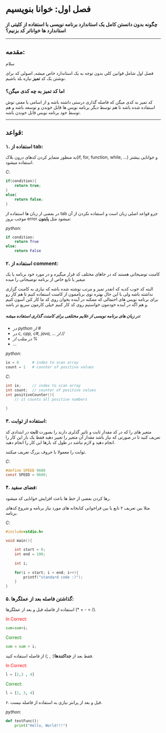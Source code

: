 # فصل اول:‌ خوانا بنویسیم

### چگونه بدون دانستن کامل یک استاندارد برنامه نویسی با استفاده از کلیتی از استاندارد ها خواناتر کد بزنیم؟

__________________________________________

## مقدمه: 

سلام

فصل اول شامل قوانین کلی بدون توجه به یک استاندارد خاص میشه, اصولی که برای نوشتن یک کد **تمیز** نیازه بلد باشیم.

### اما کد تمیز به چه کدی میگن؟

کد تمیز به کدی میگن که فاصله گذاری درستی داشته باشه و از اسامی با معنی توش استفاده شده باشه تا هم توسط دیگر برنامه نویس ها قابل خوندن و توسعه باشه و هم توسط خود برنامه نویس قابل خوندن باشه.

------------------------------------

## قواعد:

### ۱. استفاده از tab: 

به منظور متمایز کردن کدهای درون بلاک(if, for, function, while, ...) و خوانایی یبشتر استفاده میشود.

*C*:

```c
if(condition){
    return true;
}
else{
    return false;
}
```

در بعضی از زبان ها استفاده از tab جزو قواعد اصلی زبان است و استفاده نکردن از آن موجب بروز error میشود مثل **پایتون**:

*python*:

```python
if condition:
    return True
else:
    return False
```



### ۲. استفاده از comment: 

کامنت توضیحاتی هستند که در جاهای مختلف کد قرار میگیره و در مورد خود برنامه یا یک میغیر یا تابع خاص از برنامه توضیحاتی را میده

البته کد خوب کدیه که انقدر تمیز و مرتب نوشته شده باشه که نیازی به کامنت گزاری نداشته باشه ولی با این حال بهتره توی برناممون از کامنت استفاده کنیم تا هم کار رو برای برنامه نویس های احتمالی که ممکنه در آینده بخوان روی کد ما کار کنن آسون کنیم و هم اگه در آینده خودمون خواستیم روی کد کار کنیم خیلی کارمون سریع تر باشه.

##### در زبان های برنامه نویسی از علایم مختلفی برای کامنت گذاری استفاده میشه:

- *در python از #* 
- *در c, cpp, c#, java, ... از //*
- *در متلب از %*
- *...*

*python*:

```python
ix = 0		# index to scan array
count = 1	# counter of positive values
```



*C*:

```c
int ix;		// index to scan array
int count;	// counter of positive values
int positiveCounter(){
    // it counts all positive numbers
    
}   
```



### ۳. استفاده از ثوابت:

متغیر های را که در کد مقدار ثابت و تاثیر گذلری دارند را بصورت **ثابت** در ابتدادی کد تعریف کنید تا در صورتی که نیاز باشد مقدار آن متغیر را تغییر دهید فقط یک بار این کار را انجام دهید و لازم نباشد در طول کد بارها این کار را انجام دهید.

ثوابت را معمولا با حروف بزرگ تعریف میکنند.

*C*:

```c
#define SPEED 9600
const SPEED = 9600;
```



### ۴. فضای سفید:

رها کردن بعضی از خط ها باعث افزایش خوانایی کد میشود.

مثلا بین تعریف ۲ تابع یا بین فراخوانی کتابخانه های مورد نیاز برنامه و شروع کدهای برنامه.

*C*:

```c
#include<stdio.h>

void main(){
    
    int start = 0;
    int end = 100;
    
    int i;
    
    for(i = start; i < end; i++){
        printf("standard code :)");
    }
}
```



### ۵. گذاشتن فاصله بعد از عملگرها:

استفاده از فاصله قبل و بعد از عملگرها (* + - = /).

<p style="color:red;">In Correct:</p>

```python
sum=sum+i;
```



<p style="color:green">Correct:</p>

```python
sum = sum + i;
```



فقط بعد از **جداکنندها**(: , ;) از فاصله استفاده کنید.

<p style="color:red">In Correct:</p>

```python
l = [2,3 , 4]
```



<p style="color:green">Correct:</p>

```python
l = [2, 3, 4]
```



۶.  قبل و بعد از پرانتز نیازی به استفاده از فاصله نیست.

*python*:

```python
def testFunc():
    print("Hello, World!!!")
```


